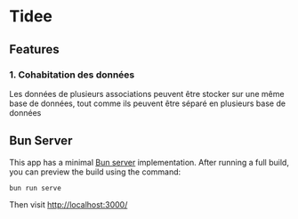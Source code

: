 # Tidee

## Features

### 1. Cohabitation des données

Les données de plusieurs associations peuvent être stocker sur une même base de données, tout comme ils peuvent être séparé en plusieurs base de données

## Bun Server

This app has a minimal [Bun server](https://bun.sh/docs/api/http) implementation. After running a full build, you can preview the build using the command:

```
bun run serve
```

Then visit [http://localhost:3000/](http://localhost:3000/)
